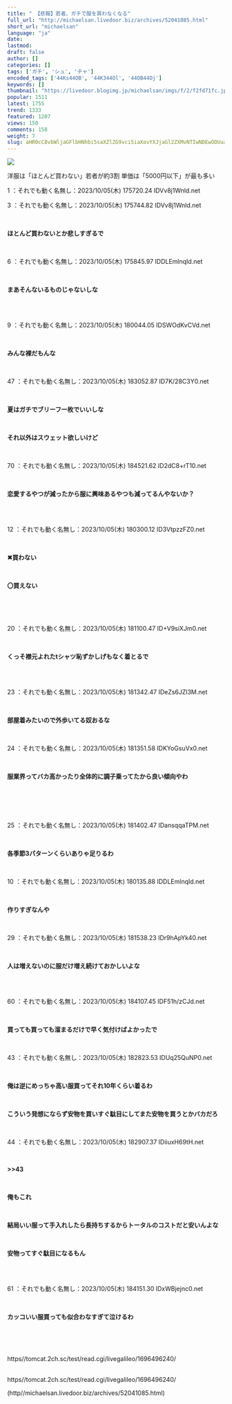 ```yaml
---
title: " 【悲報】若者、ガチで服を買わなくなる"
full_url: "http://michaelsan.livedoor.biz/archives/52041085.html"
short_url: "michaelsan"
language: "ja"
date: 
lastmod: 
draft: false
author: []
categories: []
tags: ['ガチ', 'シュ', 'チャ']
encoded_tags: ['44Ks44OB', '44K344Ol', '44OB44Oj']
keywords: []
thumbnail: "https://livedoor.blogimg.jp/michaelsan/imgs/f/2/f2fd71fc.jpg"
popular: 1511
latest: 1755
trend: 1333
featured: 1207
views: 150
comments: 158
weight: 7
slug: aHR0cC8vbWljaGFlbHNhbi5saXZlZG9vci5iaXovYXJjaGl2ZXMvNTIwNDEwODUuaHRtbA==
---
```


![](https://livedoor.blogimg.jp/michaelsan/imgs/f/2/f2fd71fc.jpg)

<div><p>洋服は「ほとんど買わない」若者が約3割 単価は「5000円以下」が最も多い</p><p>1 ：それでも動く名無し：2023/10/05(木) 175720.24 IDVv8j1Wnld.net</p><p>3 ：それでも動く名無し：2023/10/05(木) 175744.82 IDVv8j1Wnld.net</p><br><p><b>ほとんど買わないとか悲しすぎるで</b><br></p><br><p>6 ：それでも動く名無し：2023/10/05(木) 175845.97 IDDLEmlnqId.net</p><br><b><p>まあそんないるものじゃないしな</p><br></b><br><p>9 ：それでも動く名無し：2023/10/05(木) 180044.05 IDSWOdKvCVd.net</p><br><b><p>みんな裸だもんな</p></b><br><p>47 ：それでも動く名無し：2023/10/05(木) 183052.87 ID7K/28C3Y0.net</p><br><p><b><p>夏はガチでブリーフ一枚でいいしな</p></b></p><p><b><p><br></p></b></p><b><p>それ以外はスウェット欲しいけど</p></b><br><p>70 ：それでも動く名無し：2023/10/05(木) 184521.62 ID2dC8+rT10.net</p><br><b><p>恋愛するやつが減ったから服に興味あるやつも減ってるんやないか？</p><br></b><br><p>12 ：それでも動く名無し：2023/10/05(木) 180300.12 ID3VtpzzFZ0.net</p><p><p><b><br></b></p></p><p><p><b>✖買わない</b></p></p><p><p><b><br></b></p></p><p><b>〇買えない</b></p><br><b><br></b><br><p>20 ：それでも動く名無し：2023/10/05(木) 181100.47 ID+V9siXJm0.net</p><br><b><p>くっそ襟元よれたtシャツ恥ずかしげもなく着とるで<br></p><br></b><br><p>23 ：それでも動く名無し：2023/10/05(木) 181342.47 IDeZs6JZl3M.net</p><br><b><p>部屋着みたいので外歩いてる奴おるな</p></b><br><p>24 ：それでも動く名無し：2023/10/05(木) 181351.58 IDKYoGsuVx0.net</p><br><p><b><p>服業界ってバカ高かったり全体的に調子乗ってたから良い傾向やわ</p><br></b><br></p><br><p>25 ：それでも動く名無し：2023/10/05(木) 181402.47 IDansqqaTPM.net</p><br><b><p>各季節3パターンくらいありゃ足りるわ</p></b><br><p>10 ：それでも動く名無し：2023/10/05(木) 180135.88 IDDLEmlnqId.net</p><br><b><p>作りすぎなんや</p></b><br><p>29 ：それでも動く名無し：2023/10/05(木) 181538.23 IDr9hApYk40.net</p><br><b><p>人は増えないのに服だけ増え続けておかしいよな</p><br></b><br><p>60 ：それでも動く名無し：2023/10/05(木) 184107.45 IDF51h/zCJd.net</p><br><b><p>買っても買っても溜まるだけで早く気付けばよかったで</p></b><br><p>43 ：それでも動く名無し：2023/10/05(木) 182823.53 IDUq25QuNP0.net</p><br><p><b><p>俺は逆にめっちゃ高い服買ってそれ10年くらい着るわ</p></b></p><p><b><p><br></p></b></p><b><p>こういう発想にならず安物を買いすぐ駄目にしてまた安物を買うとかバカだろ</p></b><br><p>44 ：それでも動く名無し：2023/10/05(木) 182907.37 IDiiuxH69tH.net</p><br><p><b><p>>>43</p></b></p><p><b><p><br></p></b></p><p><b><p>俺もこれ</p></b></p><p><b><p><br></p></b></p><p><b><p>結局いい服って手入れしたら長持ちするからトータルのコストだと安いんよな</p></b></p><p><b><p><br></p></b></p><b><p>安物ってすぐ駄目になるもん</p><br></b><br><p>61 ：それでも動く名無し：2023/10/05(木) 184151.30 IDxWBjejnc0.net</p><br><b><p><p>カッコいい服買っても似合わなすぎて泣けるわ</p><br></p><br></b><br>https//tomcat.2ch.sc/test/read.cgi/livegalileo/1696496240/<br><br clear='all'> <p id='a6850dc6aefc0d5bbff2bea180d92d89'> </p> <p id='a6850dc6aefc0d5bbff2bea180d92d89'> </p> <p class='alistcloud-container-6795'></p> <p>https//tomcat.2ch.sc/test/read.cgi/livegalileo/1696496240/</p></div>

(http//michaelsan.livedoor.biz/archives/52041085.html)
